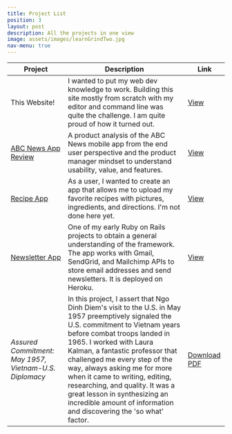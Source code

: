 ```yaml
---
title: Project List
position: 3
layout: post
description: All the projects in one view
image: assets/images/learnGrindTwo.jpg
nav-menu: true
---
```


<div class="table-wrapper">
	<table class="alt">
		<thead>
			<tr>
				<th>Project</th>
				<th>Description</th>
				<th>Link</th>
			</tr>
		</thead>
		<tbody>
			<tr>
				<td>This Website!</td>
				<td>I wanted to put my web dev knowledge to work. Building this site mostly from scratch with my editor and command line was quite the challenge. I am quite proud of how it turned out.</td>
				<td><a href="2017/03/25/2017-03-25-thisWebsite.html">View</a></td>
			</tr>
			<tr>
				<td><a href="2017/02/28/2017-3-26-appReview.html">ABC News App Review</a></td>
				<td>A product analysis of the ABC News mobile app from the end user perspective and the product manager mindset to understand usability, value, and features.</td>
				<td><a href="https://projects.invisionapp.com/boards/AW3611OB93GFR/">View</a></td>
			</tr>
			<tr>
				<td><a href="2016/10/30/2016-10-30-recipeBox.html">Recipe App</a></td>
				<td>As a user, I wanted to create an app that allows me to upload my favorite recipes with pictures, ingredients, and directions. I'm not done here yet.</td>
				<td><a href="https://github.com/PaulVPham/recipe-box">View</a></td>
			</tr>
			<tr>
				<td><a href="2016/10/10/2016-10-10-rails101.html">Newsletter App</a></td>
				<td>One of my early Ruby on Rails projects to obtain a general understanding of the framework. The app works with Gmail, SendGrid, and Mailchimp APIs to store email addresses and send newsletters. It is deployed on Heroku.</td>
				<td><a href="http://learn-rails-paul.herokuapp.com/">View</a></td>
			</tr>
			<tr>
				<td><em>Assured Commitment: May 1957, Vietnam-U.S. Diplomacy </em></td>
				<td>In this project, I assert that Ngo Dinh Diem's visit to the U.S. in May 1957 preemptively signaled the U.S. commitment to Vietnam years before combat troops landed in 1965. I worked with Laura Kalman, a fantastic professor that challenged me every step of the way, always asking me for more when it came to writing, editing, researching, and quality. It was a great lesson in synthesizing an incredible amount of information and discovering the 'so what' factor.</td>
				<td><a href="assets/pdfs/Paul Pham - Assured Commitment, Ngo Dinh Diem's Official State Visit, 1957.pdf">Download PDF</a></td>
			</tr>
		</tbody>
	</table>
</div>
